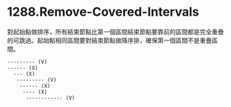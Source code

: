 # 1288.Remove-Covered-Intervals

對起始點做排序，所有結束節點比第一個區間結束節點要靠前的區間都是完全重疊的可跳過。起始點相同區間要對結束節點做降序排，確保第一個區間不是重疊區間。

```
--------- (V)
------ (X)
  --- (X)
   --------- (V)
    ------ (X)
     ---- (X)
      ------------ (V)
```
